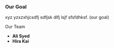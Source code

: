 <!-- ## Welcome to C2P - Conserve2Preserve -->


### Our Goal

xyz yzxzxhjcsdfj sdfjsk dlfj lsjf sfsfdhksf. (our goal)

Our Team


- **Ali Syed**
- **Hira Kai**




